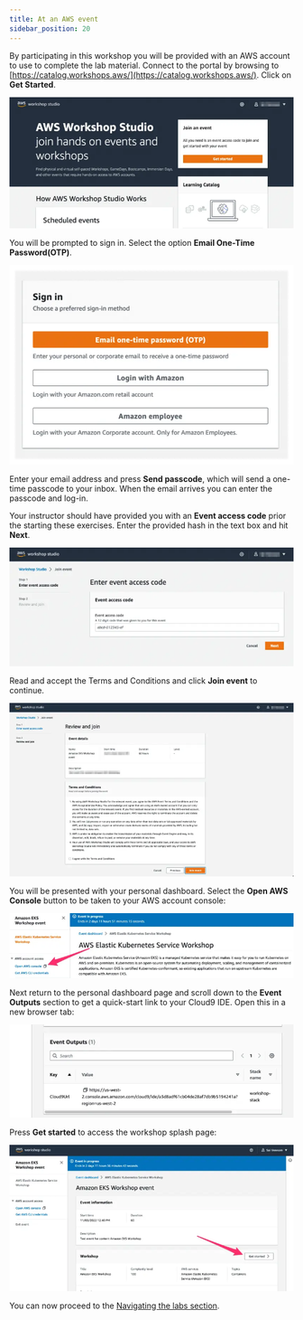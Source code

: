 ```yaml
---
title: At an AWS event
sidebar_position: 20
---
```


By participating in this workshop you will be provided with an AWS account to use to complete the lab material. Connect to the portal by browsing to [https://catalog.workshops.aws/](https://catalog.workshops.aws/). Click on **Get Started**.

![Workshop Studio Home](./assets/workshop-studio-home.webp)

You will be prompted to sign in. Select the option **Email One-Time Password(OTP)**.

![Workshop Studio Sign in](./assets/ws-studio-login.webp)

Enter your email address and press **Send passcode**, which will send a one-time passcode to your inbox. When the email arrives you can enter the passcode and log-in.

Your instructor should have provided you with an **Event access code** prior the starting these exercises. Enter the provided hash in the text box and hit **Next**.

![Event Code](./assets/event-code.webp)

Read and accept the Terms and Conditions and click **Join event** to continue.

![Review and Join](./assets/review-and-join.webp)

You will be presented with your personal dashboard. Select the **Open AWS Console** button to be taken to your AWS account console:

![Open Console](./assets/openconsole.webp)

Next return to the personal dashboard page and scroll down to the **Event Outputs** section to get a quick-start link to your Cloud9 IDE. Open this in a new browser tab:

![Cloud9 Link](./assets/cloud9.webp)

Press **Get started** to access the workshop splash page:

![Get Started](./assets/workshop-event-page.webp)

You can now proceed to the [Navigating the labs section](/docs/introduction/navigating-labs).

